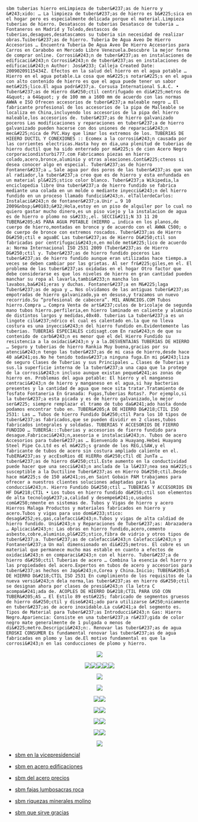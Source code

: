 
```
sbm tuberias hierro enLimpieza de tuber&#237;as de hierro y &#243;xido: … La limpieza de tuber&#237;as de hierro es b&#225;sica en el hogar pero es especialmente delicada porque el material.Limpieza tuberias de hierro. Desatascos de tuberias Desatasco de tuberia … Fontaneros en Madrid y Toledo,destascos de tuberias,desagues,desatascamos su tuberia sin necesidad de realizar obras.Tuiber&#237;as de hierro. Tuberia De Agua Aveo De Hierro Accesorios … Encuentra Tuberia De Agua Aveo De Hierro Accesorios para Carros en Carabobo en Mercado Libre Venezuela.Descubre la mejor forma de comprar online. Corrosi&#243;n de tuber&#237;as en instalaciones de edificaci&#243;n Corrosi&#243;n de tuber&#237;as en instalaciones de edificaci&#243;n Author: Jos&#233; Calleja Created Date: 20090209115434Z. Efectos en la salud del hierro en el agua potable … Hierro en el agua potable.La cosa que m&#225;s notar&#225;s en el agua con alto contenido de hierro es que el agua puede tener un sabor met&#225;lico.El agua podr&#237;a. Corsusa International S.A.C. • Tuber&#237;as de Hierro d&#250;ctil centrifugado en di&#225;metros de 4&quot; a 64&quot; y de 100 mm a 1600 mm de acuerdo con las normas AWWA e ISO Ofrecen accesorios de tuber&#237;a maleable negro … El fabricante profesional de los accesorios de la pipa de Malleable se localiza en China,incluyendo los accesorios de la pipa del hierro maleable,los accesorios de. tuber&#237;as de hierro galvanizado poceros Las modificaciones y reparaciones en tuber&#237;a de hierro galvanizado pueden hacerse con dos uniones de reparaci&#243;n mec&#225;nica de PVC.Hay que limar los extremos de los. TUBERIAS DE HIEERO DUCTIL Y CONEXIONES :: Ecomex a la corrosi&#243;n causada por las corrientes electricas.Hasta hoy en dia,una plenitud de tuberias de hierro ductil que ha sido enterrado por m&#225;s de cien Acero Negro corporaciondisturbi777.com Fabricamos piezas en hierro colado,acero,bronce,aluminio y otras aleaciones.Cont&#225;ctenos si desea conocer algo en especial. Tuber&#237;as de hierro Fontaner&#237;a … Sale agua por dos poros de las tuber&#237;as que van al radiador,la tuber&#237;a creo que es de hierro y esta enfundada en un material pl&#225;stico color blanco. Tuber&#237;a Wikipedia,la enciclopedia libre Una tuber&#237;a de hierro fundido se fabrica mediante una colada en un molde o mediante inyecci&#243;n del hierro fundido en un proceso llamado fundici&#243;n. elTallerdeCarlos: Instalaci&#243;n de fontaner&#237;a.Unir … 9 10 2009&nbsp;&#0183;&#32;Hola,estoy en un piso de alquiler por lo cual no quiero gastar mucho dinero,es un piso viejo y la instalacion de agua es de hierro o plomo no s&#233;,el. SECCI&#211;N 33 11 20 TUBER&#205;AS PARA AGUA POTABLE (HIERRO … indica en los planos,de cuerpo de hierro,montadas en bronce y de acuerdo con el AWWA C500; o de cuerpo de bronce con extremos roscados. Tuber&#237;as de Hierro D&#250;ctil e aguaBC Las tuber&#237;as de Hierro D&#250;ctil son fabricadas por centrifugaci&#243;n,en molde met&#225;lico de acuerdo a: Norma Internacional ISO 2531 2009 (Tuber&#237;as de Hierro D&#250;ctil y. Tuber&#237;as de hierro fundido poceros Las tuber&#237;as de hierro fundido aunque eran utilizadas hace tiempo.a veces se deben cambiar por las grietas. Al ser fr&#225;giles,en el. El problema de las tuber&#237;as oxidadas en el hogar Otro factor que debe considerarse es que los niveles de hierro en gran cantidad pueden manchar su ropa al lavarla,tambi&#233;n mancha los lavabos,ba&#241;eras y duchas. Fontaner&#237;a en M&#225;laga Tuber&#237;as de agua y … Nos olvidamos de las antiguas tuber&#237;as empotradas de hierro galvanizado,ya en desuso,y trazamos un nuevo recorrido.Su “profesional de cabecera”. MIL ANUNCIOS.COM Tubos hierro.Compra … Compra Venta de art&#237;culos de bricolaje de segunda mano tubos hierro.perfileria,en hierro laminado en caliente y aluminio de distintos largos y medidas,40x40. tuberias La tuber&#237;a es un lingote cil&#237;ndrico el cual es calentado en.la que no lleva costura es una inyecci&#243;n del hierro fundido en.Evidentemente las tuberias. TUBERIAS ESPECIALES cidisagt.com En raz&#243;n de que su contenido de carb&#243;n es menor que el del Hierro Fundido su resistencia a la oxidaci&#243;n y a la.DESVENTAJAS TUBERIAS DE HIERRO … Seguro y tuberias de hierro Rankia Muy buena,gracias por su atenci&#243;n tengo las tuber&#237;as de mi casa de hierro,desde hace 40 a&#241;os.No he tenido todav&#237;a ninguna fuga.En mi p&#243;liza de seguro Clases de Tuberias y sus Principales … Clases de Tuberias y sus.la superficie interna de la tuber&#237;a una capa que la protege de la corrosi&#243;n incluso aunque existan peque&#241;as zonas de hierro en. Problemas del agua potable: El hierro y el manganeso centraci&#243;n de hierro y manganeso en el agua,si hay bacterias presentes y la cantidad de agua que nece sita tratar.Tratamiento de fosfato Fontaneria En Granada: Fugas,Tuberias Rotas?. Por ejemplo,si la tuber&#237;a esta picada y es de hierro galvanizado,lo mejor ser&#225; siempre remplazar el tramo de tubo da&#241;ado hasta donde podamos encontrar tubo en. TUBER&#205;A DE HIERRO D&#218;CTIL ISO 2531: Las … Tubos de hierro Fundido D&#250;ctil Para los 10 tipos de tuber&#237;as fabricados,que se pueden dividir en 2 clases,tubos fabricados integrales y soldadas. TUBERIAS Y ACCESORIOS DE FIERRO FUNDIDO … TUBERSA:::Tuberias y accesorios de fierro fundido para desague.Fabricaci&#243;n,asesoria e instalaci&#243;n. Tubos de acero Accesorios para tuber&#237;as … Bienvenido a Huayang.Hebei Huayang Steel Pipe Co.Ltd es el m&#225;s grande de los REG,LSAW,y el fabricante de tubos de acero sin costura ampliado caliente en el. TubER&#237;as y accEsoRios dE HiERRo d&#250;cTil dE JunTa … tuber&#237;as de hierro d&#250;ctil.Este aumento en la conductividad puede hacer que una secci&#243;n anclada de la l&#237;nea sea m&#225;s susceptible a la Ductiline Tuber&#237;as en Hierro D&#250;ctil.Desde hace m&#225;s de 150 a&#241;os,en Saint Gobain PAM trabajamos para ofrecer a nuestros clientes soluciones adaptadas para la conducci&#243;n. Hierro Fundido D&#250;ctil … TUBERIAS Y ACCESORIOS EN HF D&#218;CTIL • Los tubos en hierro fundido d&#250;ctil son elementos de alta tecnolog&#237;a,calidad y desempe&#241;o,usados com&#250;nmente en sistemas de. Tubos y Vigas de hierro y acero Hierros Malaga Productos y materiales fabricados en hierro y acero.Tubos y vigas para uso dom&#233;stico: desag&#252;es,gas,calefacci&#243;n.Tubos y vigas de alta caldiad de hierro fundido. Uni&#243;n y Reparaciones de Tuber&#237;as: Abrazadera … Aplicaci&#243;n: Las obras en hierro fundido,acero,cemento asbesto,cobre,aluminio,pl&#225;stico,fibra de vidrio y otros tipos de tuber&#237;a. Tuber&#237;as de calefacci&#243;n Calefacci&#243;n y Fontaner&#237;a Un mal dimensionado en di&#225;metros. El cobre es un material que permanece mucho mas estable en cuanto a efectos de oxidaci&#243;n en comparaci&#243;n con el hierro. Tuber&#237;a de hierro d&#250;ctil Tuberias de acero … Combina la esencia del hierro y las propiedades del acero.Expertos en tubos de acero y accesorios para tuber&#237;as hechos en Jap&#243;n,Corea y China.Inicio; TUBER&#205;A DE HIERRO D&#218;CTIL ISO 2531 En cumplimiento de los requisitos de la nueva versi&#243;n dela norma,las tuber&#237;as en hierro d&#250;ctil se designan ahora por clases de presi&#243;n (la letra C acompa&#241;ada de. ACOPLES DE HIERRO D&#218;CTIL PARA USO CON TUBER&#205;AS … El Estilo 89 est&#225; fabricado de segmentos gruesos de hierro d&#250;ctil y dise&#241;ado para utilizarse &#250;nicamente en tuber&#237;as de acero inoxidable.La cu&#241;a del segmento es. Tipos de Material para Tuber&#237;as Introducci&#243;n Gas: Hierro Negro.Apariencia: Consiste en una tuber&#237;a r&#237;gida de color negro mate generalmente de 1 pulgada o menos de di&#225;metro.Descripci&#243;n:. Renovar las tuber&#237;as de agua EROSKI CONSUMER Es fundamental renovar las tuber&#237;as de agua fabricadas en plomo y las de.El motivo fundamental es que la corrosi&#243;n en las conducciones de plomo y hierro. 
```

<div align="center">

<a href="https://es-crusher.shibang-china.com/github&k=sbm+tuberias+hierro+en"><img src="https://static.shibang-china.com/es/crusher/logo.jpg"></a>

<a href="https://es-crusher.shibang-china.com/github&k=sbm+tuberias+hierro+en"><img src="https://static.shibang-china.com/es/crusher/index.jpg"></a><a href="https://es-crusher.shibang-china.com/material.htmlgithub&k=sbm+tuberias+hierro+en"><img src="https://static.shibang-china.com/es/crusher/material.jpg"></a><a href="https://es-crusher.shibang-china.com/application.htmlgithub&k=sbm+tuberias+hierro+en"><img src="https://static.shibang-china.com/es/crusher/application.jpg"></a><a href="https://es-crusher.shibang-china.com/aboutus.htmlgithub&k=sbm+tuberias+hierro+en"><img src="https://static.shibang-china.com/es/crusher/aboutus.jpg"></a><a href="https://es-crusher.shibang-china.com/contact.htmlgithub&k=sbm+tuberias+hierro+en"><img src="https://static.shibang-china.com/es/crusher/contact.jpg"></a>

<a href="https://es-crusher.shibang-china.com/github&k=sbm+tuberias+hierro+en"><img src="https://static.shibang-china.com/es/crusher/banner.jpg"></a>

<a href="https://swt.shibang-china.com/github&k=sbm+tuberias+hierro+en"><img src="https://static.shibang-china.com/es/crusher/text.jpg"></a>

<a href="https://swt.shibang-china.com/github&k=sbm+tuberias+hierro+en"><img src="https://static.shibang-china.com/es/crusher/chat.jpg"></a><a href="https://es-crusher.shibang-china.com/contact.htmlgithub&k=sbm+tuberias+hierro+en"><img src="https://static.shibang-china.com/es/crusher/message.jpg"></a>

<a href="https://es-crusher.shibang-china.com/products/pe.htmlgithub&k=sbm+tuberias+hierro+en"><img src="https://static.shibang-china.com/es/crusher/pe.jpg"></a><a href="https://es-crusher.shibang-china.com/products/pf.htmlgithub&k=sbm+tuberias+hierro+en"><img src="https://static.shibang-china.com/es/crusher/pf.jpg"></a>

<a href="https://es-crusher.shibang-china.com/products/hpt.htmlgithub&k=sbm+tuberias+hierro+en"><img src="https://static.shibang-china.com/es/crusher/hpt.jpg"></a><a href="https://es-crusher.shibang-china.com/products/vsi.htmlgithub&k=sbm+tuberias+hierro+en"><img src="https://static.shibang-china.com/es/crusher/vsi.jpg"></a>

<a href="https://es-crusher.shibang-china.com/products/klv.htmlgithub&k=sbm+tuberias+hierro+en"><img src="https://static.shibang-china.com/es/crusher/klv.jpg"></a><a href="https://es-crusher.shibang-china.com/products/portable.htmlgithub&k=sbm+tuberias+hierro+en"><img src="https://static.shibang-china.com/es/crusher/portable.jpg"></a>

<a href="https://swt.shibang-china.com/github&k=sbm+tuberias+hierro+en"><img src="https://static.shibang-china.com/es/crusher/case.jpg"></a>

</div>


* [sbm en la vicepresidencial](sbm%20en%20la%20vicepresidencial.md)

* [sbm en acero edificaciones](sbm%20en%20acero%20edificaciones.md)

* [sbm del acero precios](sbm%20del%20acero%20precios.md)

* [sbm fajas lumbosacras roca](sbm%20fajas%20lumbosacras%20roca.md)

* [sbm riquezas minerales molino](sbm%20riquezas%20minerales%20molino.md)

* [sbm que sirve gracias](sbm%20que%20sirve%20gracias.md)
